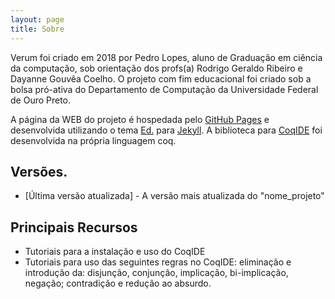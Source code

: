 ```yaml
---
layout: page
title: Sobre
---
```


Verum foi criado em 2018 por Pedro Lopes, aluno de Graduação em ciência da computação, sob orientação dos profs(a) Rodrigo Geraldo Ribeiro e Dayanne Gouvêa Coelho. O projeto com fim educacional foi criado sob a bolsa pró-ativa do Departamento de Computação da Universidade Federal de Ouro Preto. 

A página da WEB do projeto é hospedada pelo [GitHub Pages](https://pages.github.com/) e desenvolvida utilizando o tema [Ed.](https://github.com/elotroalex/ed) para [Jekyll](https://jekyllrb.com/). A biblioteca para [CoqIDE](https://coq.inria.fr/) foi desenvolvida na própria linguagem coq.

## Versões.

- [Última versão atualizada] - A versão mais atualizada do "nome_projeto" 


## Principais Recursos
- Tutoriais para a instalação e uso do CoqIDE
- Tutoriais para uso das seguintes regras no CoqIDE: eliminação e introdução da: disjunção, conjunção, implicação, bi-implicação, negação; contradição e redução ao absurdo.